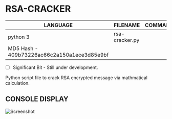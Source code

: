 # RSA-CRACKER

| LANGUAGE | FILENAME | COMMAND |
|--------|----|-----|
|python 3|rsa-cracker.py||
| MD5 Hash - 409b73226ac66c2a150a1ece3d85e9bf ||

- [ ] Significant Bit - Still under development.

Python script file to crack RSA encrypted message via mathmatical calculation.

## CONSOLE DISPLAY
![Screenshot](picture1.JPG) 

